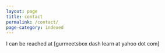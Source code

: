 ```yaml
---
layout: page
title: contact
permalink: /contact/
page-category: indexed
---
```


I can be reached at [gurmeetsbox dash learn at yahoo dot com]

